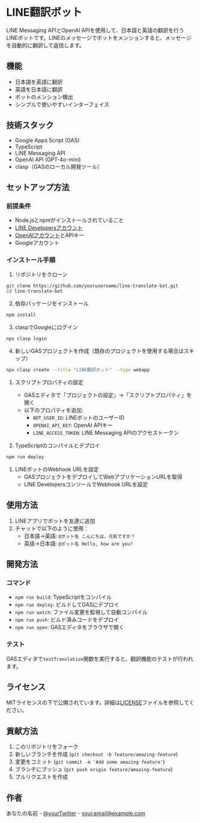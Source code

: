 # LINE翻訳ボット

LINE Messaging APIとOpenAI APIを使用して、日本語と英語の翻訳を行うLINEボットです。LINEのメッセージでボットをメンションすると、メッセージを自動的に翻訳して返信します。

## 機能

- 日本語を英語に翻訳
- 英語を日本語に翻訳
- ボットのメンション検出
- シンプルで使いやすいインターフェイス

## 技術スタック

- Google Apps Script (GAS)
- TypeScript
- LINE Messaging API
- OpenAI API (GPT-4o-mini)
- clasp（GASのローカル開発ツール）

## セットアップ方法

### 前提条件

- Node.jsとnpmがインストールされていること
- [LINE Developersアカウント](https://developers.line.biz/ja/)
- [OpenAIアカウント](https://platform.openai.com/)とAPIキー
- Googleアカウント

### インストール手順

1. リポジトリをクローン

```bash
git clone https://github.com/yourusername/line-translate-bot.git
cd line-translate-bot
```

2. 依存パッケージをインストール

```bash
npm install
```

3. claspでGoogleにログイン

```bash
npx clasp login
```

4. 新しいGASプロジェクトを作成（既存のプロジェクトを使用する場合はスキップ）

```bash
npx clasp create --title "LINE翻訳ボット" --type webapp
```

1. スクリプトプロパティの設定
   - GASエディタで「プロジェクトの設定」→「スクリプトプロパティ」を開く
   - 以下のプロパティを追加:
     - `BOT_USER_ID`: LINEボットのユーザーID
     - `OPENAI_API_KEY`: OpenAI APIキー
     - `LINE_ACCESS_TOKEN`: LINE Messaging APIのアクセストークン

2. TypeScriptのコンパイルとデプロイ

```bash
npm run deploy
```

1. LINEボットのWebhook URLを設定
   - GASプロジェクトをデプロイしてWebアプリケーションURLを取得
   - LINE DevelopersコンソールでWebhook URLを設定

## 使用方法

1. LINEアプリでボットを友達に追加
2. チャットで以下のように使用：
   - 日本語→英語: `@ボット名 こんにちは、元気ですか？`
   - 英語→日本語: `@ボット名 Hello, how are you?`

## 開発方法

### コマンド

- `npm run build`: TypeScriptをコンパイル
- `npm run deploy`: ビルドしてGASにデプロイ
- `npm run watch`: ファイル変更を監視して自動コンパイル
- `npm run push`: ビルド済みコードをデプロイ
- `npm run open`: GASエディタをブラウザで開く

### テスト

GASエディタで`testTranslation`関数を実行すると、翻訳機能のテストが行われます。

## ライセンス

MITライセンスの下で公開されています。詳細は[LICENSE](LICENSE)ファイルを参照してください。

## 貢献方法

1. このリポジトリをフォーク
2. 新しいブランチを作成 (`git checkout -b feature/amazing-feature`)
3. 変更をコミット (`git commit -m 'Add some amazing feature'`)
4. ブランチにプッシュ (`git push origin feature/amazing-feature`)
5. プルリクエストを作成

## 作者

あなたの名前 - [@yourTwitter](https://twitter.com/yourTwitter) - your.email@example.com 